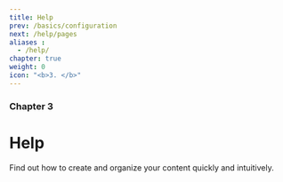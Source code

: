 ```yaml
---
title: Help
prev: /basics/configuration
next: /help/pages
aliases :
  - /help/
chapter: true
weight: 0
icon: "<b>3. </b>"
---
```


### Chapter 3

# Help

Find out how to create and organize your content quickly and intuitively.
